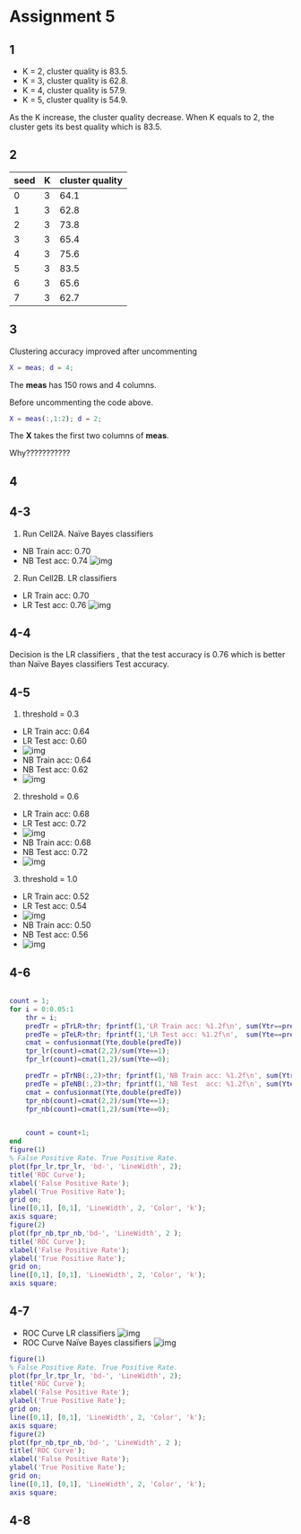 # Assignment 5

## 1

- K = 2, cluster quality is 83.5.
- K = 3, cluster quality is 62.8.
- K = 4, cluster quality is 57.9.
- K = 5, cluster quality is 54.9.

As the K increase, the cluster quality decrease. When K equals to 2, the cluster gets its best quality which is 83.5.

## 2

seed | K | cluster quality
---- | - | ---------------
0    | 3 | 64.1
1    | 3 | 62.8
2    | 3 | 73.8
3    | 3 | 65.4
4    | 3 | 75.6
5    | 3 | 83.5
6    | 3 | 65.6
7    | 3 | 62.7

## 3

Clustering accuracy improved after uncommenting

```matlab
X = meas; d = 4;
```

The **meas** has 150 rows and 4 columns.

Before uncommenting the code above.

```matlab
X = meas(:,1:2); d = 2;
```

The **X** takes the first two columns of **meas**.

Why???????????

## 4

## 4-3

1. Run Cell2A. Naïve Bayes classifiers

  - NB Train acc: 0.70
  - NB Test acc: 0.74 ![img](Lab6/4-1-1.jpg)

2. Run Cell2B. LR classifiers

  - LR Train acc: 0.70
  - LR Test acc: 0.76 ![img](Lab6/4-1-2.jpg)

## 4-4

Decision is the LR classifiers , that the test accuracy is 0.76 which is better than Naïve Bayes classifiers Test accuracy.

## 4-5

1. threshold = 0.3

  - LR Train acc: 0.64
  - LR Test acc: 0.60
  - ![img](Lab6/4-5-2.jpg)
  - NB Train acc: 0.64
  - NB Test acc: 0.62
  - ![img](Lab6/4-5-2.jpg)

2. threshold = 0.6

  - LR Train acc: 0.68
  - LR Test acc: 0.72
  - ![img](Lab6/4-5-3.jpg)
  - NB Train acc: 0.68
  - NB Test acc: 0.72
  - ![img](Lab6/4-5-4.jpg)

3. threshold = 1.0

  - LR Train acc: 0.52
  - LR Test acc: 0.54
  - ![img](Lab6/4-5-5.jpg)
  - NB Train acc: 0.50
  - NB Test acc: 0.56
  - ![img](Lab6/4-5-6.jpg)

## 4-6

```matlab

count = 1;
for i = 0:0.05:1
    thr = i;
    predTr = pTrLR>thr; fprintf(1,'LR Train acc: %1.2f\n', sum(Ytr==predTr)/numel(Ytr));
    predTe = pTeLR>thr; fprintf(1,'LR Test acc: %1.2f\n',  sum(Yte==predTe)/numel(Yte));
    cmat = confusionmat(Yte,double(predTe))
    tpr_lr(count)=cmat(2,2)/sum(Yte==1);
    fpr_lr(count)=cmat(1,2)/sum(Yte==0);

    predTr = pTrNB(:,2)>thr; fprintf(1,'NB Train acc: %1.2f\n', sum(Ytr==predTr)/numel(Ytr));
    predTe = pTeNB(:,2)>thr; fprintf(1,'NB Test  acc: %1.2f\n', sum(Yte==predTe)/numel(Yte));
    cmat = confusionmat(Yte,double(predTe))
    tpr_nb(count)=cmat(2,2)/sum(Yte==1);
    fpr_nb(count)=cmat(1,2)/sum(Yte==0);


    count = count+1;
end
figure(1)
% False Positive Rate. True Positive Rate.
plot(fpr_lr,tpr_lr, 'bd-', 'LineWidth', 2);
title('ROC Curve');
xlabel('False Positive Rate');
ylabel('True Positive Rate');
grid on;
line([0,1], [0,1], 'LineWidth', 2, 'Color', 'k');
axis square;
figure(2)
plot(fpr_nb,tpr_nb,'bd-', 'LineWidth', 2 );
title('ROC Curve');
xlabel('False Positive Rate');
ylabel('True Positive Rate');
grid on;
line([0,1], [0,1], 'LineWidth', 2, 'Color', 'k');
axis square;
```

## 4-7

- ROC Curve LR classifiers ![img](Lab6/4-7-2.jpg)
- ROC Curve Naïve Bayes classifiers ![img](Lab6/4-7-1.jpg)

```matlab
figure(1)
% False Positive Rate. True Positive Rate.
plot(fpr_lr,tpr_lr, 'bd-', 'LineWidth', 2);
title('ROC Curve');
xlabel('False Positive Rate');
ylabel('True Positive Rate');
grid on;
line([0,1], [0,1], 'LineWidth', 2, 'Color', 'k');
axis square;
figure(2)
plot(fpr_nb,tpr_nb,'bd-', 'LineWidth', 2 );
title('ROC Curve');
xlabel('False Positive Rate');
ylabel('True Positive Rate');
grid on;
line([0,1], [0,1], 'LineWidth', 2, 'Color', 'k');
axis square;
```

## 4-8
